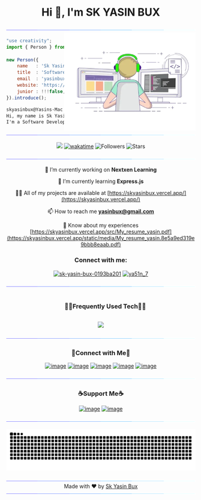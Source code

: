 <h1 align="center">Hi 👋, I'm SK YASIN BUX</h1>
<img src="horizontal-divider-gradient.gif">

<picture> 
<a href="https://media.giphy.com/media/SWoSkN6DxTszqIKEqv/giphy.gif" alt="Developer">
<img src="developer.webp" align="right" width="350">
</a>
</picture>

```js
"use creativity";
import { Person } from 'India';

new Person({
    name   : 'Sk Yasin Bux',
    title  : 'Software Developer',
    email  : 'yasinbux4@gmail.com',
    website: 'https://skyasinbux.vercel.app/',
    junior : !!!false,
}).introduce();
```

```cmd
skyasinbux@Yasins-Mac ~ %  node index.js
Hi, my name is Sk Yasin Bux,
I'm a Software Developer from Bhubaneswar, India.
```
<img src="horizontal-divider-gradient.gif">

<div align="center">

![](https://komarev.com/ghpvc/?username=skyasinbux) [![wakatime](https://wakatime.com/badge/user/273a8ad7-7da9-40e1-b835-1c388e5d4d7d.svg)](https://wakatime.com/@273a8ad7-7da9-40e1-b835-1c388e5d4d7d) ![Followers](https://img.shields.io/github/followers/skyasinbux?label=Followers) ![Stars](https://img.shields.io/github/stars/skyasinbux?label=Stars)

</div>
<div align="center">
<img src="horizontal-divider-gradient.gif">

🔭 I’m currently working on **Nextxen Learning**

 🌱 I’m currently learning **Express.js**

 👨‍💻 All of my projects are available at [https://skyasinbux.vercel.app/](https://skyasinbux.vercel.app/)

 📫 How to reach me **yasinbux@gmail.com**

 📄 Know about my experiences [https://skyasinbux.vercel.app/src/My_resume_yasin.pdf](https://skyasinbux.vercel.app/static/media/My_resume_yasin.8e5a9ed319e9bbb8eaab.pdf)
</div>
<h3 align="center">Connect with me:</h3>
<p align="center">
<a href="https://linkedin.com/in/sk-yasin-bux-0193ba201" target="blank"><img align="center" src="https://raw.githubusercontent.com/rahuldkjain/github-profile-readme-generator/master/src/images/icons/Social/linked-in-alt.svg" alt="sk-yasin-bux-0193ba201" height="30" width="40" /></a>
<a href="https://instagram.com/ya51n_7" target="blank"><img align="center" src="https://raw.githubusercontent.com/rahuldkjain/github-profile-readme-generator/master/src/images/icons/Social/instagram.svg" alt="ya51n_7" height="30" width="40" /></a>
</p>

<img src="horizontal-divider-gradient.gif">

<!--h1 without bottom border-->
<div id="user-content-toc">
  <ul align="center">
    <summary><h3 style="display: inline-block">🧑‍💻Frequently Used Tech🧑‍💻</h3></summary>
  </ul>
</div>
<!--tech stack icons-->
<p align="center">
<a href="https://skillicons.dev">
<img src="https://skillicons.dev/icons?i=js,php,ts,react,nextjs,tailwindcss,nodejs,express,laravel,mysql,planetscale,git,vscode,figma,vercel,vite,cloudflare,prisma&perline=6" />
</a>
</p>

<!--x axis divider-->
<img src="horizontal-divider-gradient.gif">

<!-- Connect with me -->
<h3 align="center">🤝Connect with Me🤝</h3>
<div align="center">

[![image](https://img.shields.io/badge/LinkedIn-0077B5?style=for-the-badge&logo=linkedin&logoColor=white)](https://www.linkedin.com/in/sk-yasin-bux-0193ba201/)
[![image](https://img.shields.io/badge/Instagram-E4405F?style=for-the-badge&logo=instagram&logoColor=white)](https://www.instagram.com/ya51n_7/)
[![image](https://img.shields.io/badge/Dribble-EA4C89?style=for-the-badge&logo=dribbble&logoColor=white)](https://bitlie.deri.my.id/dribbble)
[![image](https://img.shields.io/badge/Stack%20Overflow-EF8236?style=for-the-badge&logo=stackoverflow&logoColor=white)]()
[![image](https://img.shields.io/badge/UIverse-04A4FB?style=for-the-badge&logo=brave&logoColor=white)](https://uiverse.io/profile/skyasinbux)
  
</div>

<!--x axis divider-->
<img src="horizontal-divider-gradient.gif">

<!-- Support me -->
<h3 align="center">☕Support Me☕</h3>

<div align="center">
  
[![image](https://img.shields.io/badge/Buy%20me%20a%20coffee-FFDD00?style=for-the-badge&logo=buymeacoffee&logoColor=white)](https://bitlie.deri.my.id/buymeacoffee) [![image](https://img.shields.io/badge/ko--fi-F16061?style=for-the-badge&logo=ko-fi&logoColor=white)](https://bitlie.deri.my.id/ko-fi)

<!--x axis divider-->
<img src="horizontal-divider-gradient.gif">

![Commit Snake History SVG](https://raw.githubusercontent.com/Deri-Kurniawan/Deri-Kurniawan/output/github-snake.svg)

<!--x axis divider-->
<img src="horizontal-divider-gradient.gif">

<div align="center">
    Made with ❤️ by <a href="https://skyasinbux.vercel.app/" target="_blank">Sk Yasin Bux</a>
</div>

<!--x axis divider-->
<img src="horizontal-divider-gradient.gif">


